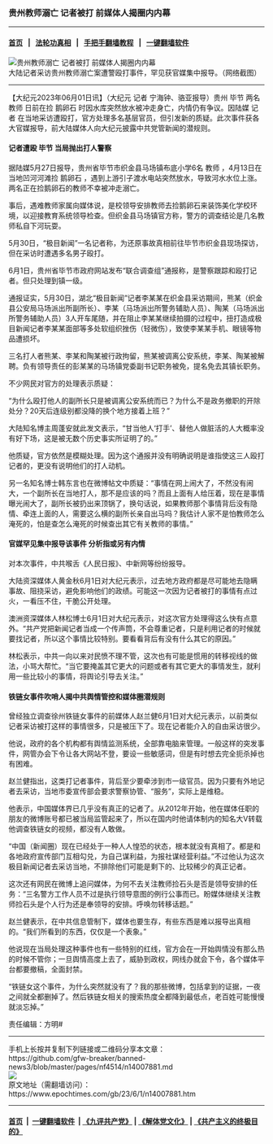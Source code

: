### 贵州教师溺亡 记者被打 前媒体人揭圈内内幕
------------------------

#### [首页](https://github.com/gfw-breaker/banned-news3/blob/master/README.md) &nbsp;&nbsp;|&nbsp;&nbsp; [法轮功真相](https://github.com/begood0513/basic/blob/master/README.md)  &nbsp;&nbsp;|&nbsp;&nbsp; [手把手翻墙教程](https://github.com/gfw-breaker/guides/wiki)  &nbsp;&nbsp;|&nbsp;&nbsp; [一键翻墙软件](https://github.com/gfw-breaker/nogfw/blob/master/README.md)  



<div><img alt="贵州教师溺亡 记者被打 前媒体人揭圈内内幕" class="attachment-djy_600_400 size-djy_600_400 wp-post-image" src="https://i.epochtimes.com/assets/uploads/2023/06/id14007918-f8c5d3787f11fc1bf64c1686b3823eb1-600x400.png"/>
<div class="caption">
 大陆记者采访贵州教师溺亡案遭警殴打事件，罕见获官媒集中报导。（网络截图）
</div></div><hr/>


<div><p>
 【大纪元2023年06月01日讯】（大纪元
 <ok href="https://www.epochtimes.com/gb/tag/%E8%AE%B0%E8%80%85.html">
  记者
 </ok>
 宁海钟、骆亚报导）贵州
 <ok href="https://www.epochtimes.com/gb/tag/%E6%AF%95%E8%8A%82.html">
  毕节
 </ok>
 两名
 <ok href="https://www.epochtimes.com/gb/tag/%E6%95%99%E5%B8%88.html">
  教师
 </ok>
 日前在捡
 <ok href="https://www.epochtimes.com/gb/tag/%E9%B9%85%E5%8D%B5%E7%9F%B3.html">
  鹅卵石
 </ok>
 时因水库突然放水被冲走身亡，内情仍有争议。因陆媒
 <ok href="https://www.epochtimes.com/gb/tag/%E8%AE%B0%E8%80%85.html">
  记者
 </ok>
 在当地采访遭殴打，官方处理多名基层官员，但引发新的质疑。此次事件获各大官媒报导，前大陆媒体人向大纪元披露中共党管新闻的潜规则。
</p>
<h4>
 记者遭殴
 <ok href="https://www.epochtimes.com/gb/tag/%E6%AF%95%E8%8A%82.html">
  毕节
 </ok>
 当局抛出打人警察
</h4>
<p>
 据陆媒5月27日报导，贵州省毕节市织金县马场镇布底小学6名
 <ok href="https://www.epochtimes.com/gb/tag/%E6%95%99%E5%B8%88.html">
  教师
 </ok>
 ，4月13日在当地凹河河滩捡
 <ok href="https://www.epochtimes.com/gb/tag/%E9%B9%85%E5%8D%B5%E7%9F%B3.html">
  鹅卵石
 </ok>
 ，遇到上游引子渡水电站突然放水，导致河水水位上涨。两名正在捡鹅卵石的教师不幸被冲走溺亡。
</p>
<p>
 事后，遇难教师家属向媒体说，是校领导安排教师去捡鹅卵石来装饰美化学校环境，以迎接教育系统领导检查。但织金县马场镇官方称，警方的调查结论是几名教师私自下河玩耍。
</p>
<p>
 5月30日，“极目新闻”一名记者称，为还原事故真相前往毕节市织金县现场探访，但在采访时遭遇多名男子殴打。
</p>
<p>
 6月1日，贵州省毕节市政府网站发布“联合调查组”通报称，是警察跟踪和殴打记者。但只处理到镇一级。
</p>
<p>
 通报证实，5月30日，湖北“极目新闻”记者李某某在织金县采访期间，熊某（织金县公安局马场派出所副所长）、李某（马场派出所警务辅助人员）、陶某（马场派出所警务辅助人员）3人开车尾随，并在阻止李某某继续拍摄的过程中，扭打造成极目新闻记者李某某面部等多处软组织挫伤（轻微伤），致使李某某手机、眼镜等物品遭损坏。
</p>
<p>
 三名打人者熊某、李某和陶某被行政拘留，熊某被调离公安系统，李某、陶某被解聘。负有领导责任的彭某某的马场镇党委副书记职务被免，提名免去其镇长职务。
</p>
<p>
 不少网民对官方的处理表示质疑：
</p>
<p>
 “为什么殴打他人的副所长只是被调离公安系统而已？为什么不是政务撤职的开除处分？20天后连级别都没降的换个地方接着上班？”
</p>
<p>
 大陆知名博主周蓬安就此发文表示，“甘当他人‘打手’、替他人做脏活的人大概率没有好下场，这是被无数个历史事实所证明了的。”
</p>
<p>
 他质疑，官方依然是模糊处理。因为这个通报并没有明确说明是谁指使这三人殴打记者的，更没有说明他们的打人动机。
</p>
<p>
 另一名知名博士韩东言也在微博帖文中质疑：“事情在网上闹大了，不然没有闹大，一个副所长在当地打人，那不是应该的吗？而且上面有人给压着，现在是事情曝光闹大了，副所长被扔出来顶锅了，换句话说，如果教师那个事情背后没有隐情、牵连上面的人，需要这么横的副所长亲自出马吗？我估计人家不是怕教师怎么淹死的，怕是查怎么淹死的时候查出其它有关教师的事情。”
</p>
<h4>
 官媒罕见集中报导该事件 分析指或另有内情
</h4>
<p>
 对本次事件，中共喉舌《人民日报》、中新网等纷纷报导。
</p>
<p>
 大陆资深媒体人黄金秋6月1日对大纪元表示，过去地方政府都是尽可能地去隐瞒事故、阻挠采访，避免影响他们的政绩。可能这一次因为记者被打的事情有点过火，一看压不住，干脆公开处理。
</p>
<p>
 澳洲资深媒体人林松博士6月1日对大纪元表示，对这次官方处理得这么快有点意外。“共产党把新闻记者当成一个传声筒，不会尊重记者，只是利用记者的时候就要找记者，所以这个事情比较特别。要看看背后有没有什么其它的原因。”
</p>
<p>
 林松表示，中共一向以来对民愤不理不管，这次也有可能是惯用的转移视线的做法，小骂大帮忙。“当它要掩盖其它更大的问题或者有其它更大的事情发生，就利用一些比较小的事情，将舆论引导去关注。”
</p>
<h4>
 铁链女事件吹哨人揭中共舆情管控和媒体圈潜规则
</h4>
<p>
 曾经独立调查徐州铁链女事件的前媒体人赵兰健6月1日对大纪元表示，以前类似记者采访被打这样的事情很多，只是被压下了。现在记者能介入的自由采访很少。
</p>
<p>
 他说，政府的各个机构都有舆情监测系统，全部靠电脑来管理。一般这样的突发事件，网管办会下令让各大网站不登，要设一些敏感词，但是有时想去完全扼杀掉也有困难。
</p>
<p>
 赵兰健指出，这类打记者事件，背后至少要牵涉到市一级官员。因为只要有外地记者去采访，当地市委宣传部会要求警察协管、“服务”，实际上是维稳。
</p>
<p>
 他表示，中国媒体界已几乎没有真正的记者了。从2012年开始，他在媒体任职的朋友的微博账号都已被当局监管起来了，所以在国内时他请体制内的知名大V转载他调查铁链女的视频，都没有人敢做。
</p>
<p>
 “中国（新闻圈）现在已经处于一种人人惶恐的状态，根本就没有真相了。都是和各地政府宣传部门互相勾兑，为自己谋利益，为报社谋经营利益。”不过他认为这次极目新闻记者去采访当地，不排除他们可能是剩下的、比较稀少的真正记者。
</p>
<p>
 这次还有网民在微博上追问媒体，为何不去关注教师捡石头是否是领导安排的任务：“三名警方工作人员不过是执行领导意图的例行公事而已。盼媒体继续关注教师捡石头是个人行为还是奉领导的安排。呼唤勿转移话题。”
</p>
<p>
 赵兰健表示，在中共信息管制下，媒体也要生存，有些东西是难以报导出真相的。“我们所看到的东西，仅仅是一个表象。”
</p>
<p>
 他说现在当局处理这种事件也有一些特别的红线，官方会在一开始舆情没有那么热的时候不管你；一旦舆情高度上去了，威胁到政权，网线办就会下令，各个媒体平台都要撤稿，全面封禁。
</p>
<p>
 “铁链女这个事件，为什么突然就没有了？我的那些微博，包括拿到的证据，一夜之间就全都删掉了。然后铁链女相关的搜索热度全都降到最低点，老百姓可能慢慢就淡忘掉。”
</p>
<p>
 责任编辑：方明#
</p>
</div>
<hr/>
手机上长按并复制下列链接或二维码分享本文章：<br/>
https://github.com/gfw-breaker/banned-news3/blob/master/pages/nf4514/n14007881.md <br/>
<a href='https://github.com/gfw-breaker/banned-news3/blob/master/pages/nf4514/n14007881.md'><img src='https://github.com/gfw-breaker/banned-news3/blob/master/pages/nf4514/n14007881.md.png'/></a> <br/>
原文地址（需翻墙访问）：https://www.epochtimes.com/gb/23/6/1/n14007881.htm


------------------------
#### [首页](https://github.com/gfw-breaker/banned-news3/blob/master/README.md) &nbsp;|&nbsp; [一键翻墙软件](https://github.com/gfw-breaker/nogfw/blob/master/README.md) &nbsp;| [《九评共产党》](https://github.com/gfw-breaker/9ping.md/blob/master/README.md#九评之一评共产党是什么) | [《解体党文化》](https://github.com/gfw-breaker/jtdwh.md/blob/master/README.md) | [《共产主义的终极目的》](https://github.com/gfw-breaker/gczydzjmd.md/blob/master/README.md)


<img src='http://gfw-breaker.win/banned-news3/pages/nf4514/n14007881.md' width='0px' height='0px'/>